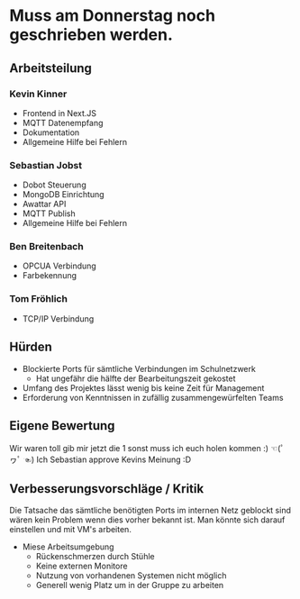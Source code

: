 # Muss am Donnerstag noch geschrieben werden.

## Arbeitsteilung

### Kevin Kinner

- Frontend in Next.JS
- MQTT Datenempfang
- Dokumentation
- Allgemeine Hilfe bei Fehlern

### Sebastian Jobst

- Dobot Steuerung
- MongoDB Einrichtung
- Awattar API
- MQTT Publish
- Allgemeine Hilfe bei Fehlern

### Ben Breitenbach

- OPCUA Verbindung
- Farbekennung

### Tom Fröhlich

- TCP/IP Verbindung

## Hürden

- Blockierte Ports für sämtliche Verbindungen im Schulnetzwerk
  - Hat ungefähr die hälfte der Bearbeitungszeit gekostet
- Umfang des Projektes lässt wenig bis keine Zeit für Management
- Erforderung von Kenntnissen in zufällig zusammengewürfelten Teams

## Eigene Bewertung

Wir waren toll gib mir jetzt die 1 sonst muss ich euch holen kommen :) ☜(ﾟヮﾟ ☜) Ich Sebastian approve Kevins Meinung :D

## Verbesserungsvorschläge / Kritik

Die Tatsache das sämtliche benötigten Ports im internen Netz geblockt sind wären kein Problem wenn dies vorher bekannt ist. Man könnte sich darauf einstellen und mit VM's arbeiten.

- Miese Arbeitsumgebung
  - Rückenschmerzen durch Stühle
  - Keine externen Monitore
  - Nutzung von vorhandenen Systemen nicht möglich
  - Generell wenig Platz um in der Gruppe zu arbeiten
